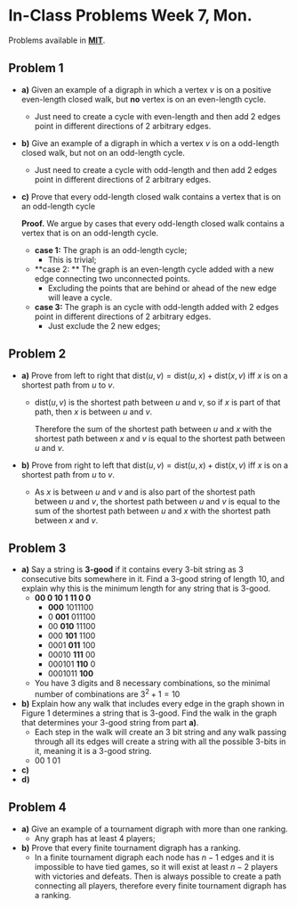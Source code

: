 # In-Class Problems Week 7, Mon.

Problems available in [**MIT**](https://openlearninglibrary.mit.edu/assets/courseware/v1/8d28f7366184ca6678568d50f9a09e85/asset-v1:OCW+6.042J+2T2019+type@asset+block/MIT6_042JS15_cp16.pdf).

## Problem 1

* **a)** Given an example of a digraph in which a vertex $v$ is on a positive even-length closed walk, but **no** vertex is on an even-length cycle.

  * Just need to create a cycle with even-length and then add 2 edges point in different directions of 2 arbitrary edges.

* **b)** Give an example of a digraph in which a vertex $v$ is on a odd-length closed walk, but not on an odd-length cycle.

  * Just need to create a cycle with odd-length and then add 2 edges point in different directions of 2 arbitrary edges.

* **c)** Prove that every odd-length closed walk contains a vertex that is on an odd-length cycle

  **Proof.** We argue by cases that every odd-length closed walk contains a vertex that is on an odd-length cycle.

  * **case 1:** The graph is an odd-length cycle;
    * This is trivial;
  * **case 2: ** The graph is an even-length cycle added with a new edge connecting two unconnected points.
    * Excluding the points that are behind or ahead of the new edge will leave a cycle.
  * **case 3:** The graph is an cycle with odd-length added with 2 edges point in different directions of 2 arbitrary edges.
    * Just exclude the 2 new edges;

## Problem 2

* **a)** Prove from left to right that $\text{dist}(u, v) = \text{dist}(u, x) + \text{dist}(x, v)$ iff $x$ is on a shortest path from $u$ to $v$.

  * $\text{dist}(u, v)$ is the shortest path between $u$ and $v$, so if $x$ is part of that path, then $x$ is between $u$ and $v$.

    Therefore the sum of the shortest path between $u$ and $x$ with the shortest path between $x$ and $v$ is equal to the shortest path between $u$ and $v$.

* **b)** Prove from right to left that $\text{dist}(u, v) = \text{dist}(u, x) + \text{dist}(x, v)$ iff $x$ is on a shortest path from $u$ to $v$.

  * As $x$ is between $u$ and $v$ and is also part of the shortest path between $u$ and $v$, the shortest path between $u$ and $v$ is equal to  the sum of the shortest path between $u$ and $x$ with the shortest path between $x$ and $v$.

## Problem 3

* **a)** Say a string is **3-good** if it contains every 3-bit string as 3 consecutive bits somewhere in it. Find a 3-good string of length 10, and explain why this is the minimum length for any string that is 3-good.
  * **00 0 10 1 11 0 0**
    * **000** 1011100
    * 0 **001** 011100
    * 00 **010** 11100
    * 000 **101** 1100
    * 0001 **011** 100
    * 00010 **111** 00
    * 000101 **110** 0
    * 0001011 **100**
  * You have 3 digits and 8 necessary combinations, so the minimal number of combinations are $3^2 + 1 = 10$
* **b)** Explain how any walk that includes every edge in the graph shown in Figure 1 determines a string that is 3-good. Find the walk in the graph that determines your 3-good string from part **a)**.
  * Each step in the walk will create an 3 bit string and any walk passing through all its edges will create a string with all the possible 3-bits in it, meaning it is a 3-good string.
  * 00 1 01
* **c)**
* **d)**

## Problem 4

* **a)** Give an example of a tournament digraph with more than one ranking.
  *  Any graph has at least 4 players;
* **b)** Prove that every finite tournament digraph has a ranking.
  * In a finite tournament digraph each node has $n-1$ edges and it is impossible to have tied games, so it will exist at least $n-2$ players with victories and defeats. Then is always possible to create a path connecting all players, therefore every finite tournament digraph has a ranking.

